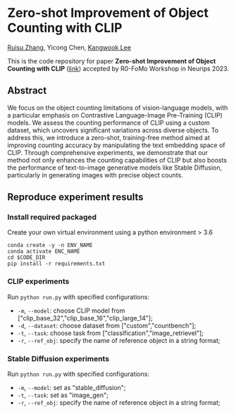 # Zero-shot Improvement of Object Counting with CLIP
[Ruisu Zhang](https://ruisu516.github.io/), Yicong Chen, [Kangwook Lee](https://kangwooklee.com/)

This is the code repository for paper **Zero-shot Improvement of Object Counting with CLIP** ([link](link)) accepted by R0-FoMo Workshop in Neurips 2023.


## Abstract
We focus on the object counting limitations of vision-language models, with a particular emphasis on Contrastive Language-Image Pre-Training (CLIP) models. 
We assess the counting performance of CLIP using a custom dataset, which uncovers significant variations across diverse objects. 
To address this, we introduce a zero-shot, training-free method aimed at improving counting accuracy by manipulating the text embedding space of CLIP. 
Through comprehensive experiments, we demonstrate that our method not only enhances the counting capabilities of CLIP but also boosts the performance of text-to-image generative models like Stable Diffusion, particularly in generating images with precise object counts.


## Reproduce experiment results
### Install required packaged
Create your own virtual environment using a python environment > 3.6
```
conda create -y -n ENV_NAME
conda activate ENC_NAME
cd $CODE_DIR
pip install -r requirements.txt
``` 

### CLIP experiments
Run `python run.py` with specified configurations:
* `-m`, `--model`: choose CLIP model from ["clip_base_32","clip_base_16","clip_large_14"];
* `-d`, `--dataset`: choose dataset from ["custom","countbench"];
* `-t`, `--task`: choose task from ["classification","image_retrievel"];
* `-r`, `--ref_obj`: specify the name of reference object in a string format;

### Stable Diffusion experiments
Run `python run.py` with specified configurations:
* `-m`, `--model`: set as "stable_diffusion";
* `-t`, `--task`: set as "image_gen";
* `-r`, `--ref_obj`: specify the name of reference object in a string format;
